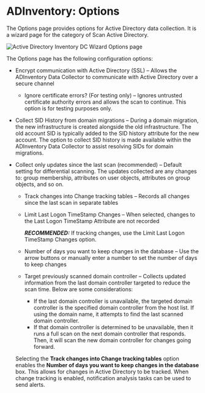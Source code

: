 # ADInventory: Options

The Options page provides options for Active Directory data collection. It is a wizard page for the
category of Scan Active Directory.

![Active Directory Inventory DC Wizard Options page](/img/product_docs/accessanalyzer/install/application/options.webp)

The Options page has the following configuration options:

- Encrypt communication with Active Directory (SSL) – Allows the ADInventory Data Collector to
  communicate with Active Directory over a secure channel

  - Ignore certificate errors? (For testing only) – Ignores untrusted certificate authority errors
    and allows the scan to continue. This option is for testing purposes only.

- Collect SID History from domain migrations – During a domain migration, the new infrastructure is
  created alongside the old infrastructure. The old account SID is typically added to the SID
  history attribute for the new account. The option to collect SID history is made available within
  the ADInventory Data Collector to assist resolving SIDs for domain migrations.
- Collect only updates since the last scan (recommended) – Default setting for differential
  scanning. The updates collected are any changes to: group membership, attributes on user objects,
  attributes on group objects, and so on.

  - Track changes into Change tracking tables – Records all changes since the last scan in
    separate tables
  - Limit Last Logon TimeStamp Changes – When selected, changes to the Last Logon TimeStamp
    Attribute are not recorded

    **_RECOMMENDED:_** If tracking changes, use the Limit Last Logon TimeStamp Changes option.

  - Number of days you want to keep changes in the database – Use the arrow buttons or manually
    enter a number to set the number of days to keep changes
  - Target previously scanned domain controller – Collects updated information from the last
    domain controller targeted to reduce the scan time. Below are some considerations:

    - If the last domain controller is unavailable, the targeted domain controller is the
      specified domain controller from the host list. If using the domain name, it attempts to
      find the last scanned domain controller.
    - If that domain controller is determined to be unavailable, then it runs a full scan on the
      next domain controller that responds. Then, it will scan the new domain controller for
      changes going forward.

  Selecting the **Track changes into Change tracking tables** option enables the **Number of days
  you want to keep changes in the database** box. This allows for changes in Active Directory to
  be tracked. When change tracking is enabled, notification analysis tasks can be used to send
  alerts.
